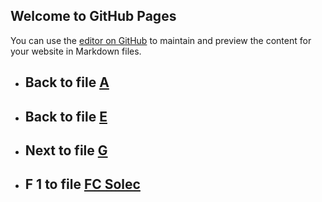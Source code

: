 
## Welcome to GitHub Pages

You can use the [editor on GitHub](https://github.com/samuelbetio/alphabet.file/edit/master/A/B/C/D/E/F/README.md) to maintain and preview the content for your website in Markdown files.

- ## **Back** to file [A](../../../../../../README.md)

- ## **Back** to file [E](../)
- ## **Next** to file [G](G/)







- ## **F 1** to file [FC Solec](1/)








